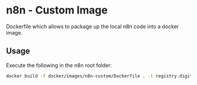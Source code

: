 # n8n - Custom Image

Dockerfile which allows to package up the local n8n code into
a docker image.


## Usage

Execute the following in the n8n root folder:
```bash
docker build -f docker/images/n8n-custom/Dockerfile . -t registry.digitalocean.com/cloudintegration/n8n:sandbox-quickfix
```
